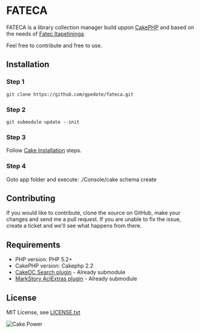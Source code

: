 # FATECA #

FATECA is a library collection manager build uppon [CakePHP](http://www.cakephp.org) and based on the needs of [Fatec Itapetininga](http://fatecitapetininga.edu.br).

Feel free to contribute and free to use.

## Installation ##

### Step 1 ###
	git clone https://github.com/gpedote/fateca.git

### Step 2 ###
	git submodule update --init

### Step 3 ###
Follow [Cake Installation](http://book.cakephp.org/2.0/en/installation.html) steps.

### Step 4 ###
Goto app folder and execute:
	./Console/cake schema create

## Contributing ##

If you would like to contribute, clone the source on GitHub, make your changes and send me a pull request.
If you are unable to fix the issue, create a ticket and we'll see what happens from there.


## Requirements ##

* PHP version: PHP 5.2+
* CakePHP version: Cakephp 2.2
* [CakeDC Search plugin](http://github.com/CakeDC/search) - Already submodule
* [MarkStory AclExtras plugin](https://github.com/markstory/acl_extras) - Already submodule

## License ##

MIT License, see [LICENSE.txt](LICENSE.txt)

![Cake Power](https://raw.github.com/cakephp/cakephp/master/lib/Cake/Console/Templates/skel/webroot/img/cake.power.gif)
